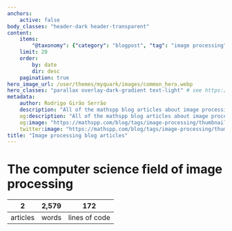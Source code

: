 ```yaml
---
anchors:
    active: false
body_classes: "header-dark header-transparent"
content:
    items:
        "@taxonomy": {"category": "blogpost", "tag": "image processing"}
    limit: 20
    order:
        by: date
        dir: desc
    pagination: true
hero_image_url: /user/themes/myquark/images/common_hero.webp
hero_classes: "parallax overlay-dark-gradient text-light" # see https://demo.getgrav.org/blog-skeleton/blog/hero-classes
metadata:
    author: Rodrigo Girão Serrão
    description: "All of the mathspp blog articles about image processing."
    og:description: "All of the mathspp blog articles about image processing."
    og:image: "https://mathspp.com/blog/tags/image-processing/thumbnail.webp"
    twitter:image: "https://mathspp.com/blog/tags/image-processing/thumbnail.webp"
title: "Image processing blog articles"
---
```



# The computer science field of image processing


<table class="stats-table">
    <thead>
        <tr>
            <th style="text-align: center;">2</th>
            <th style="text-align: center;">2,579</th>
            <th style="text-align: center;">172</th>
        </tr>
    </thead>
    <tbody>
        <tr>
            <td style="text-align: center;">articles</td>
            <td style="text-align: center;">words</td>
            <td style="text-align: center;">lines of code</td>
        </tr>
    </tbody>
</table>